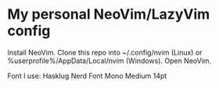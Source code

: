 # My personal NeoVim/LazyVim config

Install NeoVim. Clone this repo into ~/.config/nvim (Linux) or %userprofile%/AppData/Local/nvim (Windows). Open NeoVim.

Font I use: Hasklug Nerd Font Mono Medium 14pt
